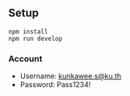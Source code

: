 ## Setup
```
npm install
npm run develop
```
### Account
- Username: kunkawee.s@ku.th
- Password: Pass1234!
